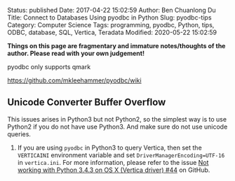 Status: published
Date: 2017-04-22 15:02:59
Author: Ben Chuanlong Du
Title: Connect to Databases Using pyodbc in Python
Slug: pyodbc-tips
Category: Computer Science
Tags: programming, pyodbc, Python, tips, ODBC, database, SQL, Vertica, Teradata
Modified: 2020-05-22 15:02:59

**Things on this page are fragmentary and immature notes/thoughts of the author. Please read with your own judgement!**

pyodbc only supports qmark

https://github.com/mkleehammer/pyodbc/wiki

## Unicode Converter Buffer Overflow 

This issues arises in Python3 but not Python2,
so the simplest way is to use Python2 if you do not have use Python3. 
And make sure do not use unicode queries.

1. If you are using `pyodbc` in Python3 to query Vertica, 
    then set the `VERTICAINI` environment variable
    and set `DriverManagerEncoding=UTF-16` in `vertica.ini`. 
    For more information, 
    please refer to the issue 
    [Not working with Python 3.4.3 on OS X (Vertica driver) #44](https://github.com/mkleehammer/pyodbc/issues/44)
    on GitHub.

